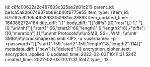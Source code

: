 id: c8fd00622a2c487683c325ae2d01c219
parent_id: be1ca5a82b674937bb89cb40f6775e55
item_type: 1
item_id: 675162c6268c4652933f50981ec28893
item_updated_time: 1643882724164
title_diff: "[]"
body_diff: "[{\"diffs\":[[0,\"rds/\"],[-1,\" \"],[0,\"\\\n\\\nht\"]],\"start1\":66,\"start2\":66,\"length1\":9,\"length2\":8},{\"diffs\":[[0,\"meration\"],[1,\"\\\n\\\n# Protocols\\\n\\\nSMB, SSH, WMI, \\\n\\\n# SMB\\\n\\\ncrackmapexec smb &lt;IP&gt; -u &lt;username&gt; -p &lt;password&gt;\"]],\"start1\":159,\"start2\":159,\"length1\":8,\"length2\":114}]"
metadata_diff: {"new":{},"deleted":[]}
encryption_cipher_text: 
encryption_applied: 0
updated_time: 2022-02-03T10:11:31.524Z
created_time: 2022-02-03T10:11:31.524Z
type_: 13